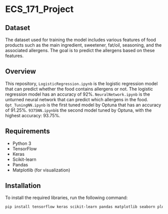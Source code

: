 # ECS_171_Project
## Dataset
The dataset used for training the model includes various features of food products such as the main ingredient, sweetener, fat/oil, seasoning, and the associated allergens. The goal is to predict the allergens based on these features. 
## Overview
This repository, `LogisticRegression.ipynb` is the logistic regression model that can predict whether the food contains allergens or not. The logistic regression model has an accuracy of 92%. `NeuralNetwork.ipynb` is the unturned neural network that can predict which allergens in the food. `Opt_TuningNN.ipynb` is the first tuned model by Optuna that has an accuracy of 91.25%. `9375NN.ipynb`is the second model tuned by Optuna, with the highest accuracy: 93.75%. 
## Requirements
- Python 3
- TensorFlow
- Keras
- Scikit-learn
- Pandas
- Matplotlib (for visualization)
## Installation
To install the required libraries, run the following command:
```bash
pip install tensorflow keras scikit-learn pandas matplotlib seaborn plotly optuna
```
